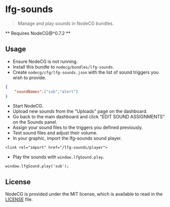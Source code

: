 # lfg-sounds
> Manage and play sounds in NodeCG bundles.

** Requires NodeCG@^0.7.2 **

## Usage

- Ensure NodeCG is not running.
- Install this bundle to `nodecg/bundles/lfg-sounds`.
- Create `nodecg/cfg/lfg-sounds.json` with the list of sound triggers you wish to provide.
```json
{
	"soundNames":["sub","alert"]
}
```
- Start NodeCG.
- Upload new sounds from the "Uploads" page on the dashboard.
- Go back to the main dashboard and click "EDIT SOUND ASSIGNMENTS" on the Sounds panel.
- Assign your sound files to the triggers you defined previously.
- Test sound files and adjust their volume.
- In your graphic, import the lfg-sounds sound player.
```
<link rel="import" href="/lfg-sounds/player">
```
- Play the sounds with `window.lfgSound.play`.
```
window.lfgSound.play('sub');
```

## License
NodeCG is provided under the MIT license, which is available to read in the 
[LICENSE](https://github.com/supportclass/lfg-sounds/blob/master/LICENSE) file.
